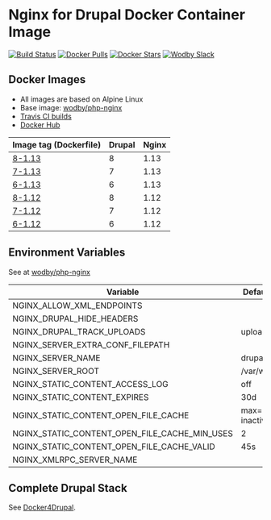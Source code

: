 # Nginx for Drupal Docker Container Image

[![Build Status](https://travis-ci.org/wodby/drupal-nginx.svg?branch=master)](https://travis-ci.org/wodby/drupal-nginx)
[![Docker Pulls](https://img.shields.io/docker/pulls/wodby/drupal-nginx.svg)](https://hub.docker.com/r/wodby/drupal-nginx)
[![Docker Stars](https://img.shields.io/docker/stars/wodby/drupal-nginx.svg)](https://hub.docker.com/r/wodby/drupal-nginx)
[![Wodby Slack](http://slack.wodby.com/badge.svg)](http://slack.wodby.com)

## Docker Images

* All images are based on Alpine Linux
* Base image: [wodby/php-nginx](https://github.com/wodby/php-nginx)
* [Travis CI builds](https://travis-ci.org/wodby/drupal-nginx) 
* [Docker Hub](https://hub.docker.com/r/wodby/drupal-nginx)

| Image tag (Dockerfile)                                                 | Drupal | Nginx | 
| ---------------------------------------------------------------------- | ------ | ----- | 
| [8-1.13](https://github.com/wodby/drupal-nginx/tree/master/Dockerfile) | 8      | 1.13  | 
| [7-1.13](https://github.com/wodby/drupal-nginx/tree/master/Dockerfile) | 7      | 1.13  | 
| [6-1.13](https://github.com/wodby/drupal-nginx/tree/master/Dockerfile) | 6      | 1.13  | 
| [8-1.12](https://github.com/wodby/drupal-nginx/tree/master/Dockerfile) | 8      | 1.12  | 
| [7-1.12](https://github.com/wodby/drupal-nginx/tree/master/Dockerfile) | 7      | 1.12  | 
| [6-1.12](https://github.com/wodby/drupal-nginx/tree/master/Dockerfile) | 6      | 1.12  | 

## Environment Variables

See at [wodby/php-nginx](https://github.com/wodby/php-nginx)

| Variable                                      | Default Value          | Description |
| --------------------------------------------- | ---------------------- | ----------- |
| NGINX_ALLOW_XML_ENDPOINTS                     |                        |             |
| NGINX_DRUPAL_HIDE_HEADERS                     |                        |             |
| NGINX_DRUPAL_TRACK_UPLOADS                    | uploads 60s            |             |
| NGINX_SERVER_EXTRA_CONF_FILEPATH              |                        |             |
| NGINX_SERVER_NAME                             | drupal                 |             |
| NGINX_SERVER_ROOT                             | /var/www/html          |             |
| NGINX_STATIC_CONTENT_ACCESS_LOG               | off                    |             |
| NGINX_STATIC_CONTENT_EXPIRES                  | 30d                    |             |
| NGINX_STATIC_CONTENT_OPEN_FILE_CACHE          | max=3000 inactive=120s |             |
| NGINX_STATIC_CONTENT_OPEN_FILE_CACHE_MIN_USES | 2                      |             |
| NGINX_STATIC_CONTENT_OPEN_FILE_CACHE_VALID    | 45s                    |             |
| NGINX_XMLRPC_SERVER_NAME                      |                        |             |

## Complete Drupal Stack

See [Docker4Drupal](https://github.com/wodby/docker4drupal).
